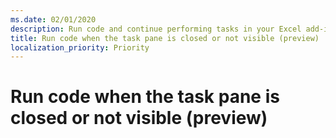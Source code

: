 ```yaml
---
ms.date: 02/01/2020
description: Run code and continue performing tasks in your Excel add-in when the task pane is closed or not visible.
title: Run code when the task pane is closed or not visible (preview)
localization_priority: Priority
---
```


# Run code when the task pane is closed or not visible (preview)